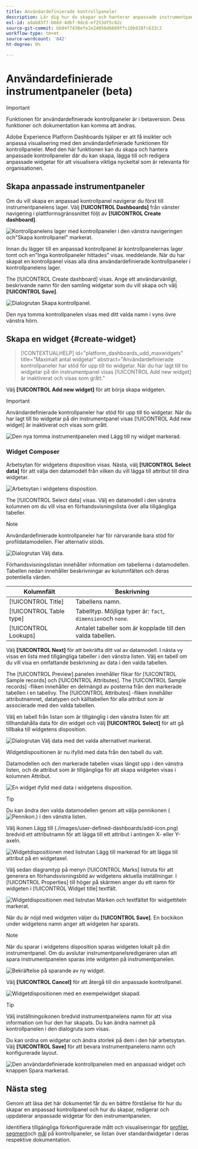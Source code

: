 ```yaml
---
title: Användardefinierade kontrollpaneler
description: Lär dig hur du skapar och hanterar anpassade instrumentpaneler där du kan skapa, lägga till och redigera anpassade widgetar för att visualisera nyckelvärden.
exl-id: a9ab83f7-b68d-4dbf-9dc6-ef253df5c82c
source-git-commit: bb94f7438efe1e24056d6689ffc10b928fc633c2
workflow-type: tm+mt
source-wordcount: '842'
ht-degree: 0%

---
```


# Användardefinierade instrumentpaneler (beta)

>[!IMPORTANT]
>
>Funktionen för användardefinierade kontrollpaneler är i betaversion. Dess funktioner och dokumentation kan komma att ändras.

Adobe Experience Platform Dashboards hjälper er att få insikter och anpassa visualisering med den användardefinierade funktionen för kontrollpaneler. Med den här funktionen kan du skapa och hantera anpassade kontrollpaneler där du kan skapa, lägga till och redigera anpassade widgetar för att visualisera viktiga nyckeltal som är relevanta för organisationen.

<!-- Getting started / permissions section commented out for Beta. This will be necessary after GA only

## Getting started

To view dashboards in Adobe Experience Platform you must have the appropriate permissions enabled. Please read the [dashboards permissions documentation](./permissions.md#available-permissions) to learn how to grant users the ability to view, edit, and update Experience Platform dashboards using Adobe Admin Console. If you do not have administrator privileges for your organization, contact your product administrator to obtain the required permissions. -->

## Skapa anpassade instrumentpaneler

Om du vill skapa en anpassad kontrollpanel navigerar du först till instrumentpanelens lager. Välj **[!UICONTROL Dashboards]** från vänster navigering i plattformsgränssnittet följt av **[!UICONTROL Create dashboard]**.

![Kontrollpanelens lager med kontrollpaneler i den vänstra navigeringen och&quot;Skapa kontrollpanel&quot; markerat.](./images/user-defined-dashboards/create-dashboard.png)

Innan du lägger till en anpassad kontrollpanel är kontrollpanelernas lager tomt och en&quot;Inga kontrollpaneler hittades&quot; visas. meddelande. När du har skapat en kontrollpanel visas alla dina användardefinierade kontrollpaneler i kontrollpanelens lager.

The [!UICONTROL Create dashboard] visas. Ange ett användarvänligt, beskrivande namn för den samling widgetar som du vill skapa och välj **[!UICONTROL Save]**.

![Dialogrutan Skapa kontrollpanel.](./images/user-defined-dashboards/create-dashboard-dialog.png)

Den nya tomma kontrollpanelen visas med ditt valda namn i vyns övre vänstra hörn.

## Skapa en widget {#create-widget}

>[!CONTEXTUALHELP]
>id="platform_dashboards_udd_maxwidgets"
>title="Maximalt antal widgetar"
>abstract="Användardefinierade kontrollpaneler har stöd för upp till tio widgetar. När du har lagt till tio widgetar på din instrumentpanel visas [!UICONTROL Add new widget] är inaktiverat och visas som grått."

Välj **[!UICONTROL Add new widget]** för att börja skapa widgeten.

>[!IMPORTANT]
>
>Användardefinierade kontrollpaneler har stöd för upp till tio widgetar. När du har lagt till tio widgetar på din instrumentpanel visas [!UICONTROL Add new widget] är inaktiverat och visas som grått.

![Den nya tomma instrumentpanelen med Lägg till ny widget markerad.](./images/user-defined-dashboards/add-new-widget.png)

### Widget Composer

Arbetsytan för widgetens disposition visas. Nästa, välj **[!UICONTROL Select data]** för att välja den datamodell från vilken du vill lägga till attribut till dina widgetar.

![Arbetsytan i widgetens disposition.](./images/user-defined-dashboards/widget-composer.png)

The [!UICONTROL Select data] visas. Välj en datamodell i den vänstra kolumnen om du vill visa en förhandsvisningslista över alla tillgängliga tabeller.

>[!NOTE]
>
>Användardefinierade kontrollpaneler har för närvarande bara stöd för profildatamodellen. Fler alternativ stöds.

![Dialogrutan Välj data.](./images/user-defined-dashboards/select-data-dialog.png)

Förhandsvisningslistan innehåller information om tabellerna i datamodellen. Tabellen nedan innehåller beskrivningar av kolumnfälten och deras potentiella värden.

| Kolumnfält | Beskrivning |
|---|---|
| [!UICONTROL Title] | Tabellens namn. |
| [!UICONTROL Table type] | Tabelltyp. Möjliga typer är: `fact`, `dimension`och `none`. |
| [!UICONTROL Lookups] | Antalet tabeller som är kopplade till den valda tabellen. |

Välj **[!UICONTROL Next]** för att bekräfta ditt val av datamodell. I nästa vy visas en lista med tillgängliga tabeller i den vänstra listen. Välj en tabell om du vill visa en omfattande beskrivning av data i den valda tabellen.

The [!UICONTROL Preview] panelen innehåller flikar för [!UICONTROL Sample records] och [!UICONTROL Attributes]. The [!UICONTROL Sample records] -fliken innehåller en delmängd av posterna från den markerade tabellen i en tabellvy. The [!UICONTROL Attributes] -fliken innehåller attributnamnet, datatypen och källtabellen för alla attribut som är associerade med den valda tabellen.

Välj en tabell från listan som är tillgänglig i den vänstra listen för att tillhandahålla data för din widget och välj **[!UICONTROL Select]** för att gå tillbaka till widgetens disposition.

![Dialogrutan Välj data med det valda alternativet markerat.](./images/user-defined-dashboards/select-a-table.png)

Widgetdispositionen är nu ifylld med data från den tabell du valt.

Datamodellen och den markerade tabellen visas längst upp i den vänstra listen, och de attribut som är tillgängliga för att skapa widgeten visas i kolumnen Attribut.

![En widget ifylld med data i widgetens disposition.](./images/user-defined-dashboards/populated-widget-composer.png)

>[!TIP]
>
>Du kan ändra den valda datamodellen genom att välja pennikonen (![Pennikon.](./images/user-defined-dashboards/edit-icon.png)) i den vänstra listen.

Välj ikonen Lägg till (./images/user-defined-dashboards/add-icon.png) bredvid ett attributnamn för att lägga till ett attribut i antingen X- eller Y-axeln.

![Widgetdispositionen med listrutan Lägg till markerad för att lägga till attribut på en widgetaxel.](./images/user-defined-dashboards/attributes-dropdown.png)

Välj sedan diagramtyp på menyn [!UICONTROL Marks] listruta för att generera en förhandsvisningsbild av widgetens aktuella inställningar. I [!UICONTROL Properties] till höger på skärmen anger du ett namn för widgeten i [!UICONTROL Widget title] textfält.

![Widgetdispositionen med listrutan Märken och textfältet för widgettiteln markerat.](./images/user-defined-dashboards/marks-dropdown-widget-title.png)

När du är nöjd med widgeten väljer du **[!UICONTROL Save]**. En bockikon under widgetens namn anger att widgeten har sparats.

>[!NOTE]
>
>När du sparar i widgetens disposition sparas widgeten lokalt på din instrumentpanel. Om du avslutar instrumentpanelsredigeraren utan att spara instrumentpanelen sparas inte widgeten på instrumentpanelen.

![Bekräftelse på sparande av ny widget.](./images/user-defined-dashboards/save-confirmation.png)

Välj **[!UICONTROL Cancel]** för att återgå till din anpassade kontrollpanel.

![Widgetdispositionen med en exempelwidget skapad.](./images/user-defined-dashboards/composed-widget.png)

>[!TIP]
>
>Välj inställningsikonen bredvid instrumentpanelens namn för att visa information om hur den har skapats. Du kan ändra namnet på kontrollpanelen i den dialogruta som visas.

Du kan ordna om widgetar och ändra storlek på dem i den här arbetsytan. Välj **[!UICONTROL Save]** för att bevara instrumentpanelens namn och konfigurerade layout.

![Den användardefinierade kontrollpanelen med en anpassad widget och knappen Spara markerad.](./images/user-defined-dashboards/user-defined-dashboard.png)

## Nästa steg

Genom att läsa det här dokumentet får du en bättre förståelse för hur du skapar en anpassad kontrollpanel och hur du skapar, redigerar och uppdaterar anpassade widgetar för den instrumentpanelen.

Identifiera tillgängliga förkonfigurerade mått och visualiseringar för [profiler](./guides/profiles.md#standard-widgets), [segment](./guides/segments.md#standard-widgets)och [mål](./guides/destinations.md#standard-widgets) på kontrollpaneler, se listan över standardwidgetar i deras respektive dokumentation.
